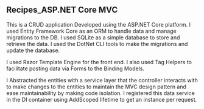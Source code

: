 ## Recipes_ASP.NET Core MVC

This is a CRUD application Developed using the ASP.NET Core platform. I used Entity Framework Core as an ORM to handle data and manage migrations to the DB. I used SQLite as a simple database to store and retrieve the data. I used the DotNet CLI tools to make the migrations and update the database. 

I used Razor Template Engine for the front end. I also used Tag Helpers to facilitate posting data via Forms to the Binding Models. 

I Abstracted the entities with a service layer that the controller interacts with to make changes to the entities to maintain the MVC design pattern and ease maintainability by making code isolation. 
I registered this data service in the DI container using AddScoped lifetime to get an instance per request.